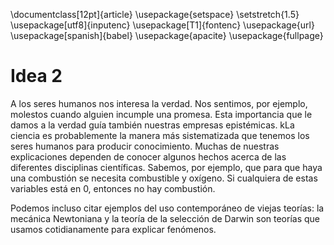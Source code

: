\documentclass[12pt]{article}
\usepackage{setspace}
\setstretch{1.5}
\usepackage[utf8]{inputenc}
\usepackage[T1]{fontenc}
\usepackage{url}
\usepackage[spanish]{babel}
\usepackage{apacite}
\usepackage{fullpage}

# Idea 2




A los seres humanos nos interesa la verdad. Nos sentimos, por ejemplo, molestos cuando alguien incumple una promesa. Esta importancia que le damos a la verdad guía también nuestras empresas epistémicas. kLa ciencia es probablemente la manera más sistematizada que tenemos los
seres humanos para producir conocimiento. Muchas de nuestras explicaciones
dependen de conocer algunos hechos acerca de las diferentes disciplinas
científicas. Sabemos, por ejemplo, que para que haya una combustión se
necesita combustible y oxígeno. Si cualquiera de estas variables está en
0, entonces no hay combustión. 

Podemos incluso citar ejemplos del uso contemporáneo de viejas teorías: la mecánica Newtoniana y la teoría de la selección de Darwin son teorías que usamos cotidianamente para explicar fenómenos. 

